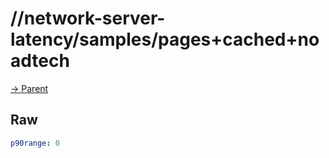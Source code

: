 
# //network-server-latency/samples/pages+cached+noadtech

[→ Parent](../..)


## Raw


```yaml
p90range: 0

```

